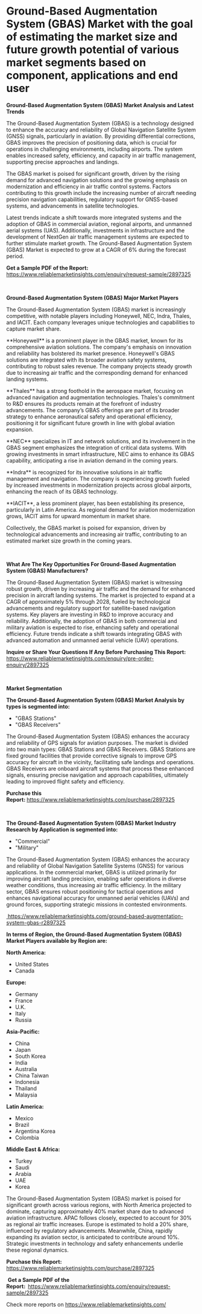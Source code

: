 <p><h1>Ground-Based Augmentation System (GBAS) Market with the goal of estimating the market size and future growth potential of various market segments based on component, applications and end user</h1></p><p><strong>Ground-Based Augmentation System (GBAS) Market Analysis and Latest Trends</strong></p>
<p><p>The Ground-Based Augmentation System (GBAS) is a technology designed to enhance the accuracy and reliability of Global Navigation Satellite System (GNSS) signals, particularly in aviation. By providing differential corrections, GBAS improves the precision of positioning data, which is crucial for operations in challenging environments, including airports. The system enables increased safety, efficiency, and capacity in air traffic management, supporting precise approaches and landings.</p><p>The GBAS market is poised for significant growth, driven by the rising demand for advanced navigation solutions and the growing emphasis on modernization and efficiency in air traffic control systems. Factors contributing to this growth include the increasing number of aircraft needing precision navigation capabilities, regulatory support for GNSS-based systems, and advancements in satellite technologies. </p><p>Latest trends indicate a shift towards more integrated systems and the adoption of GBAS in commercial aviation, regional airports, and unmanned aerial systems (UAS). Additionally, investments in infrastructure and the development of NextGen air traffic management systems are expected to further stimulate market growth. The Ground-Based Augmentation System (GBAS) Market is expected to grow at a CAGR of 6% during the forecast period.</p></p>
<p><strong>Get a Sample PDF of the Report:&nbsp;</strong> <a href="https://www.reliablemarketinsights.com/enquiry/request-sample/2897325?utm_campaign=3261&utm_medium=2&utm_source=Github&utm_content=ia&utm_term=15032025&utm_id=ground-based-augmentation-system-gbas">https://www.reliablemarketinsights.com/enquiry/request-sample/2897325</a></p>
<p>&nbsp;</p>
<p><strong>Ground-Based Augmentation System (GBAS) Major Market Players</strong></p>
<p><p>The Ground-Based Augmentation System (GBAS) market is increasingly competitive, with notable players including Honeywell, NEC, Indra, Thales, and IACIT. Each company leverages unique technologies and capabilities to capture market share.</p><p>**Honeywell** is a prominent player in the GBAS market, known for its comprehensive aviation solutions. The company's emphasis on innovation and reliability has bolstered its market presence. Honeywell's GBAS solutions are integrated with its broader aviation safety systems, contributing to robust sales revenue. The company projects steady growth due to increasing air traffic and the corresponding demand for enhanced landing systems.</p><p>**Thales** has a strong foothold in the aerospace market, focusing on advanced navigation and augmentation technologies. Thales's commitment to R&D ensures its products remain at the forefront of industry advancements. The company’s GBAS offerings are part of its broader strategy to enhance aeronautical safety and operational efficiency, positioning it for significant future growth in line with global aviation expansion.</p><p>**NEC** specializes in IT and network solutions, and its involvement in the GBAS segment emphasizes the integration of critical data systems. With growing investments in smart infrastructure, NEC aims to enhance its GBAS capability, anticipating a rise in aviation demand in the coming years.</p><p>**Indra** is recognized for its innovative solutions in air traffic management and navigation. The company is experiencing growth fueled by increased investments in modernization projects across global airports, enhancing the reach of its GBAS technology.</p><p>**IACIT**, a less prominent player, has been establishing its presence, particularly in Latin America. As regional demand for aviation modernization grows, IACIT aims for upward momentum in market share.</p><p>Collectively, the GBAS market is poised for expansion, driven by technological advancements and increasing air traffic, contributing to an estimated market size growth in the coming years.</p></p>
<p>&nbsp;</p>
<p><strong>What Are The Key Opportunities For Ground-Based Augmentation System (GBAS) Manufacturers?</strong></p>
<p><p>The Ground-Based Augmentation System (GBAS) market is witnessing robust growth, driven by increasing air traffic and the demand for enhanced precision in aircraft landing systems. The market is projected to expand at a CAGR of approximately 5% through 2028, fueled by technological advancements and regulatory support for satellite-based navigation systems. Key players are investing in R&D to improve accuracy and reliability. Additionally, the adoption of GBAS in both commercial and military aviation is expected to rise, enhancing safety and operational efficiency. Future trends indicate a shift towards integrating GBAS with advanced automation and unmanned aerial vehicle (UAV) operations.</p></p>
<p><strong>Inquire or Share Your Questions If Any Before Purchasing This Report:</strong> <a href="https://www.reliablemarketinsights.com/enquiry/pre-order-enquiry/2897325?utm_campaign=3261&utm_medium=2&utm_source=Github&utm_content=ia&utm_term=15032025&utm_id=ground-based-augmentation-system-gbas">https://www.reliablemarketinsights.com/enquiry/pre-order-enquiry/2897325</a></p>
<p>&nbsp;</p>
<p><strong>Market Segmentation</strong></p>
<p><strong>The Ground-Based Augmentation System (GBAS) Market Analysis by types is segmented into:</strong></p>
<p><ul><li>"GBAS Stations"</li><li>"GBAS Receivers"</li></ul></p>
<p><p>The Ground-Based Augmentation System (GBAS) enhances the accuracy and reliability of GPS signals for aviation purposes. The market is divided into two main types: GBAS Stations and GBAS Receivers. GBAS Stations are fixed ground facilities that provide corrective signals to improve GPS accuracy for aircraft in the vicinity, facilitating safe landings and operations. GBAS Receivers are onboard aircraft systems that process these enhanced signals, ensuring precise navigation and approach capabilities, ultimately leading to improved flight safety and efficiency.</p></p>
<p><strong>Purchase this Report:&nbsp;</strong><a href="https://www.reliablemarketinsights.com/purchase/2897325?utm_campaign=3261&utm_medium=2&utm_source=Github&utm_content=ia&utm_term=15032025&utm_id=ground-based-augmentation-system-gbas">https://www.reliablemarketinsights.com/purchase/2897325</a></p>
<p>&nbsp;</p>
<p><strong>The Ground-Based Augmentation System (GBAS) Market Industry Research by Application is segmented into:</strong></p>
<p><ul><li>"Commercial"</li><li>"Military"</li></ul></p>
<p><p>The Ground-Based Augmentation System (GBAS) enhances the accuracy and reliability of Global Navigation Satellite Systems (GNSS) for various applications. In the commercial market, GBAS is utilized primarily for improving aircraft landing precision, enabling safer operations in diverse weather conditions, thus increasing air traffic efficiency. In the military sector, GBAS ensures robust positioning for tactical operations and enhances navigational accuracy for unmanned aerial vehicles (UAVs) and ground forces, supporting strategic missions in contested environments.</p></p>
<p><a href="https://www.reliablemarketinsights.com/ground-based-augmentation-system-gbas-r2897325?utm_campaign=3261&utm_medium=2&utm_source=Github&utm_content=ia&utm_term=15032025&utm_id=ground-based-augmentation-system-gbas">&nbsp;https://www.reliablemarketinsights.com/ground-based-augmentation-system-gbas-r2897325</a></p>
<p><strong>In terms of Region, the Ground-Based Augmentation System (GBAS) Market Players available by Region are:</strong></p>
<p>
    <p> <strong> North America: </strong>
        <ul>
            <li>United States</li>
            <li>Canada</li>
        </ul>
        </p> 
    <p> <strong> Europe: </strong>
        <ul>
            <li>Germany</li>
            <li>France</li>
            <li>U.K.</li>
            <li>Italy</li>
            <li>Russia</li>
        </ul>
        </p> 
    <p> <strong> Asia-Pacific: </strong>
        <ul>
            <li>China</li>
            <li>Japan</li>
            <li>South Korea</li>
            <li>India</li>
            <li>Australia</li>
            <li>China Taiwan</li>
            <li>Indonesia</li>
            <li>Thailand</li>
            <li>Malaysia</li>
        </ul>
        </p> 
    <p> <strong> Latin America: </strong>
        <ul>
            <li>Mexico</li>
            <li>Brazil</li>
            <li>Argentina Korea</li>
            <li>Colombia</li>
        </ul>
        </p> 
    <p> <strong> Middle East & Africa: </strong>
        <ul>
            <li>Turkey</li>
            <li>Saudi</li>
            <li>Arabia</li>
            <li>UAE</li>
            <li>Korea</li>
        </ul>
    </p>
    </p>
<p><p>The Ground-Based Augmentation System (GBAS) market is poised for significant growth across various regions, with North America projected to dominate, capturing approximately 40% market share due to advanced aviation infrastructure. APAC follows closely, expected to account for 30% as regional air traffic increases. Europe is estimated to hold a 20% share, influenced by regulatory advancements. Meanwhile, China, rapidly expanding its aviation sector, is anticipated to contribute around 10%. Strategic investments in technology and safety enhancements underlie these regional dynamics.</p></p>
<p><strong>Purchase this Report: </strong><a href="https://www.reliablemarketinsights.com/purchase/2897325?utm_campaign=3261&utm_medium=2&utm_source=Github&utm_content=ia&utm_term=15032025&utm_id=ground-based-augmentation-system-gbas">https://www.reliablemarketinsights.com/purchase/2897325</a></p>
<p>&nbsp;<strong>Get a Sample PDF of the Report:&nbsp;&nbsp;</strong><a href="https://www.reliablemarketinsights.com/enquiry/request-sample/2897325?utm_campaign=3261&utm_medium=2&utm_source=Github&utm_content=ia&utm_term=15032025&utm_id=ground-based-augmentation-system-gbas">https://www.reliablemarketinsights.com/enquiry/request-sample/2897325</a></p>
<p><strong></strong></p>
<p>Check more reports on <a href="https://www.reliablemarketinsights.com/?utm_campaign=3261&utm_medium=2&utm_source=Github&utm_content=ia&utm_term=15032025&utm_id=ground-based-augmentation-system-gbas">https://www.reliablemarketinsights.com/</a></p>
